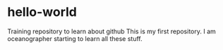 # hello-world
Training repository to learn about github
This is my first repository. 
I am oceanographer starting to learn all these stuff. 

